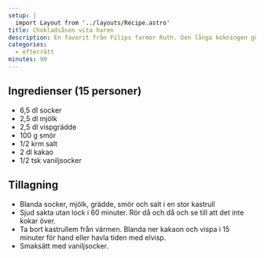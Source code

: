 ```yaml
---
setup: |
  import Layout from '../layouts/Recipe.astro'
title: Chokladsåsen vita haren
description: En favorit från Filips farmor Ruth. Den långa kokningen gör underverk! Kan serveras varm eller kall.
categories:
  - efterrätt
minutes: 90
---
```


## Ingredienser (15 personer)

- 6,5 dl socker
- 2,5 dl mjölk
- 2,5 dl vispgrädde
- 100 g smör
- 1/2 krm salt
- 2 dl kakao
- 1/2 tsk vaniljsocker

## Tillagning

- Blanda socker, mjölk, grädde, smör och salt i en stor kastrull
- Sjud sakta utan lock i 60 minuter. Rör då och då och se till att det inte kokar över.
- Ta bort kastrullem från värmen. Blanda ner kakaon och vispa i 15 minuter för hand eller havla tiden med elvisp.
- Smaksätt med vaniljsocker.
